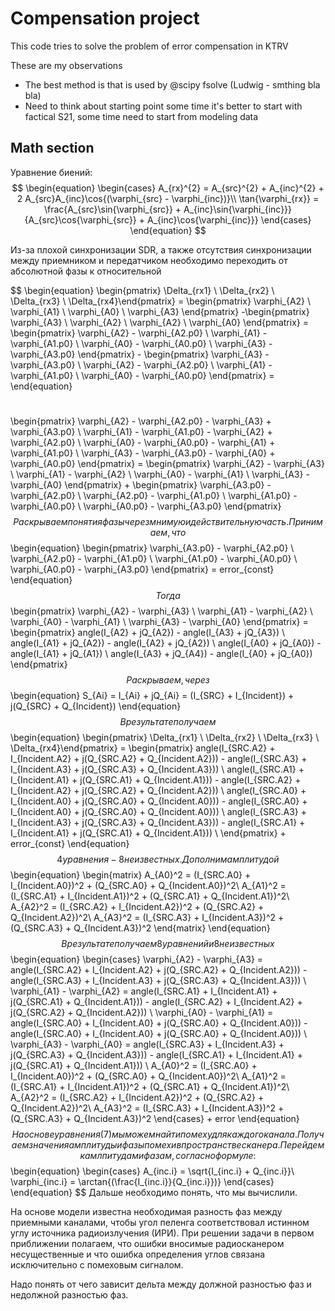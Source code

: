 # Compensation project
This code tries to solve the problem of error compensation in KTRV

These are my observations
- The best method is that is used by @scipy fsolve (Ludwig - smthing bla bla)
- Need to think about starting point some time it's better to start with factical S21, some time need to start from modeling data

## Math section
Уравнение биений:
$$
\begin{equation}
    \begin{cases}
    A_{rx}^{2} = A_{src}^{2} + A_{inc}^{2} + 2 A_{src}A_{inc}\cos{(\varphi_{src} - \varphi_{inc})}\\
    \tan{\varphi_{rx}} = \frac{A_{src}\sin{\varphi_{src}} + A_{inc}\sin{\varphi_{inc}}}{A_{src}\cos{\varphi_{src}} + A_{inc}\cos{\varphi_{inc}}}
\end{cases}
\end{equation}
$$

Из-за плохой синхронизации SDR, а также отсутствия синхронизации между приемником и передатчиком необходимо переходить от абсолютной фазы к относительной

$$
\begin{equation}
    \begin{pmatrix} \Delta_{rx1} \\ \Delta_{rx2} \\ \Delta_{rx3} \\ \Delta_{rx4}\end{pmatrix} = \begin{pmatrix}
\varphi_{A2} \\ \varphi_{A1} \\ \varphi_{A0} \\ \varphi_{A3}
\end{pmatrix} -\begin{pmatrix}
\varphi_{A3} \\ \varphi_{A2} \\ \varphi_{A2} \\ \varphi_{A0}
\end{pmatrix} = 
\begin{pmatrix}
    \varphi_{A2} - \varphi_{A2.p0} \\
    \varphi_{A1} - \varphi_{A1.p0} \\
    \varphi_{A0} - \varphi_{A0.p0} \\
    \varphi_{A3} - \varphi_{A3.p0}
\end{pmatrix} - 
\begin{pmatrix}
    \varphi_{A3} - \varphi_{A3.p0} \\
    \varphi_{A2} - \varphi_{A2.p0} \\
    \varphi_{A1} - \varphi_{A1.p0} \\
    \varphi_{A0} - \varphi_{A0.p0}
\end{pmatrix} = 
\end{equation}

$$
$$
=
\begin{pmatrix}
    \varphi_{A2} - \varphi_{A2.p0} - \varphi_{A3} + \varphi_{A3.p0} \\
    \varphi_{A1} - \varphi_{A1.p0} - \varphi_{A2} + \varphi_{A2.p0} \\
    \varphi_{A0} - \varphi_{A0.p0} -  \varphi_{A1} + \varphi_{A1.p0} \\
    \varphi_{A3} - \varphi_{A3.p0} - \varphi_{A0} + \varphi_{A0.p0}
\end{pmatrix} = 
\begin{pmatrix}
    \varphi_{A2} - \varphi_{A3} \\
    \varphi_{A1} - \varphi_{A2} \\
    \varphi_{A0} - \varphi_{A1} \\
    \varphi_{A3} - \varphi_{A0} 
\end{pmatrix} + 
\begin{pmatrix}
    \varphi_{A3.p0} - \varphi_{A2.p0} \\
    \varphi_{A2.p0} - \varphi_{A1.p0} \\
    \varphi_{A1.p0} - \varphi_{A0.p0} \\
    \varphi_{A0.p0} - \varphi_{A3.p0} 
\end{pmatrix}
$$
Раскрываем понятия фазы через мнимую и действительную часть. Принимаем, что 
$$
\begin{equation}
    \begin{pmatrix}
    \varphi_{A3.p0} - \varphi_{A2.p0} \\
    \varphi_{A2.p0} - \varphi_{A1.p0} \\
    \varphi_{A1.p0} - \varphi_{A0.p0} \\
    \varphi_{A0.p0} - \varphi_{A3.p0} 
\end{pmatrix} = error_{const}
\end{equation}
$$
Тогда 
$$
\begin{pmatrix}
    \varphi_{A2} - \varphi_{A3} \\
    \varphi_{A1} - \varphi_{A2} \\
    \varphi_{A0} - \varphi_{A1} \\
    \varphi_{A3} - \varphi_{A0} 
\end{pmatrix} = 
\begin{pmatrix}
    angle(I_{A2} + jQ_{A2}) - angle(I_{A3} + jQ_{A3}) \\
    angle(I_{A1} + jQ_{A2}) - angle(I_{A2} + jQ_{A2}) \\
    angle(I_{A0} + jQ_{A0}) - angle(I_{A1} + jQ_{A1}) \\
    angle(I_{A3} + jQ_{A4}) - angle(I_{A0} + jQ_{A0}) 
\end{pmatrix}
$$
Раскрываем, через
$$
\begin{equation}
    S_{Ai} = I_{Ai} + jQ_{Ai} = (I_{SRC} + I_{Incident}) + j(Q_{SRC} + Q_{Incident})
\end{equation}
$$
В результате получаем 
$$
\begin{equation}
\begin{pmatrix} \Delta_{rx1} \\ \Delta_{rx2} \\ \Delta_{rx3} \\ \Delta_{rx4}\end{pmatrix} =
\begin{pmatrix}
    angle(I_{SRC.A2} + I_{Incident.A2} + j(Q_{SRC.A2} + Q_{Incident.A2})) - angle(I_{SRC.A3} + I_{Incident.A3} + j(Q_{SRC.A3} + Q_{Incident.A3})) \\
    angle(I_{SRC.A1} + I_{Incident.A1} + j(Q_{SRC.A1} + Q_{Incident.A1})) - angle(I_{SRC.A2} + I_{Incident.A2} + j(Q_{SRC.A2} + Q_{Incident.A2})) \\
    angle(I_{SRC.A0} + I_{Incident.A0} + j(Q_{SRC.A0} + Q_{Incident.A0})) - angle(I_{SRC.A0} + I_{Incident.A0} + j(Q_{SRC.A0} + Q_{Incident.A0})) \\
    angle(I_{SRC.A3} + I_{Incident.A3} + j(Q_{SRC.A3} + Q_{Incident.A3})) - angle(I_{SRC.A1} + I_{Incident.A1} + j(Q_{SRC.A1} + Q_{Incident.A1})) \\
\end{pmatrix} + error_{const}
\end{equation}
$$
4 уравнения - 8 неизвестных. Дополним амплитудой
$$
\begin{equation}
\begin{matrix}
    A_{A0}^2 = (I_{SRC.A0} + I_{Incident.A0})^2 + (Q_{SRC.A0} + Q_{Incident.A0})^2\\
    A_{A1}^2 = (I_{SRC.A1} + I_{Incident.A1})^2 + (Q_{SRC.A1} + Q_{Incident.A1})^2\\
    A_{A2}^2 = (I_{SRC.A2} + I_{Incident.A2})^2 + (Q_{SRC.A2} + Q_{Incident.A2})^2\\
    A_{A3}^2 = (I_{SRC.A3} + I_{Incident.A3})^2 + (Q_{SRC.A3} + Q_{Incident.A3})^2
\end{matrix}
\end{equation}
$$
В результате получаем 8 уравнений и 8 неизвестных
$$
\begin{equation}
\begin{cases}
    \varphi_{A2} - \varphi_{A3} =  angle(I_{SRC.A2} + I_{Incident.A2} + j(Q_{SRC.A2} + Q_{Incident.A2})) - angle(I_{SRC.A3} + I_{Incident.A3} + j(Q_{SRC.A3} + Q_{Incident.A3}))   \\
    \varphi_{A1} - \varphi_{A2} = angle(I_{SRC.A1} + I_{Incident.A1} + j(Q_{SRC.A1} + Q_{Incident.A1})) - angle(I_{SRC.A2} + I_{Incident.A2} + j(Q_{SRC.A2} + Q_{Incident.A2}))    \\
    \varphi_{A0} - \varphi_{A1} =  angle(I_{SRC.A0} + I_{Incident.A0} + j(Q_{SRC.A0} + Q_{Incident.A0})) - angle(I_{SRC.A0} + I_{Incident.A0} + j(Q_{SRC.A0} + Q_{Incident.A0}))    \\
    \varphi_{A3} - \varphi_{A0} = angle(I_{SRC.A3} + I_{Incident.A3} + j(Q_{SRC.A3} + Q_{Incident.A3})) - angle(I_{SRC.A1} + I_{Incident.A1} + j(Q_{SRC.A1} + Q_{Incident.A1}))  \\
    A_{A0}^2 = (I_{SRC.A0} + I_{Incident.A0})^2 + (Q_{SRC.A0} + Q_{Incident.A0})^2\\
    A_{A1}^2 = (I_{SRC.A1} + I_{Incident.A1})^2 + (Q_{SRC.A1} + Q_{Incident.A1})^2\\
    A_{A2}^2 = (I_{SRC.A2} + I_{Incident.A2})^2 + (Q_{SRC.A2} + Q_{Incident.A2})^2\\
    A_{A3}^2 = (I_{SRC.A3} + I_{Incident.A3})^2 + (Q_{SRC.A3} + Q_{Incident.A3})^2
\end{cases} + error
\end{equation}
$$
На основе уравнения (7) мы можем найти помеху для каждого канала.
Получаем значения амплитуды и фазы помехи в пространстве сканера. Перейдем к амлпитудам и фазам, согласно формуле:
$$
\begin{equation}
    \begin{cases}
        A_{inc.i} = \sqrt{I_{inc.i} + Q_{inc.i}}\\
        \varphi_{inc.i} = \arctan{(\frac{I_{inc.i}}{Q_{inc.i}})}
    \end{cases}
\end{equation}
$$
Дальше необходимо понять, что мы вычислили.


На основе модели известна необходимая разность фаз между приемными каналами, чтобы угол пеленга соответствовал истинном углу источника радиоизлучения (ИРИ). При решении задачи в первом приближении полагаем, что ошибки вносимые радиосканером несущественные и что ошибка определения углов связана исключительно с помеховым сигналом.

Надо понять от чего зависит дельта между должной разностью фаз и недолжной разностью фаз.






